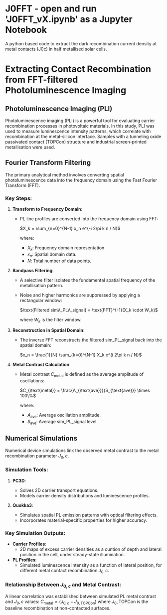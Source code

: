 # J0FFT - open and run 'J0FFT_vX.ipynb' as a Jupyter Notebook
A python based code to extract the dark recombination current density at metal contacts (J0c) in half metallised solar cells.

# Extracting Contact Recombination from FFT-filtered Photoluminescence Imaging

## Photoluminescence Imaging (PLI)

Photoluminescence imaging (PLI) is a powerful tool for evaluating carrier recombination processes in photovoltaic materials. In this study, PLI was used to measure luminescence intensity patterns, which correlate with recombination at the metal-silicon interface. Samples with a tunneling oxide passivated contact (TOPCon) structure and industrial screen-printed metallisation were used.

## Fourier Transform Filtering

The primary analytical method involves converting spatial photoluminescence data into the frequency domain using the Fast Fourier Transform (FFT).

### Key Steps:
1. **Transform to Frequency Domain**:
   - PL line profiles are converted into the frequency domain using FFT:
    
     $X_k = \sum_{n=0}^{N-1} x_n e^{-i 2\pi k n / N}$
     
     where:
     - $X_k$: Frequency domain representation.
     - $x_n$: Spatial domain data.
     - $N$: Total number of data points.

2. **Bandpass Filtering**:
   - A selective filter isolates the fundamental spatial frequency of the metallisation pattern.
   - Noise and higher harmonics are suppressed by applying a rectangular window:
  
     $\text{Filtered sim\\_PL\\_signal} = \text{FFT}^{-1}(X_k \cdot W_k)$
  
     where $W_k$ is the filter window.

3. **Reconstruction in Spatial Domain**:
   - The inverse FFT reconstructs the filtered sim_PL_signal back into the spatial domain:

     $x_n = \frac{1}{N} \sum_{k=0}^{N-1} X_k e^{i 2\pi k n / N}$

4. **Metal Contrast Calculation**:
   - Metal contrast $C_{\text{metal}}$ is defined as the average amplitude of oscillations:

     $C_{\text{metal}} = \frac{A_{\text{ave}}}{S_{\text{ave}}} \times 100\%$

     where:
     - $A_{\text{ave}}$: Average oscillation amplitude.
     - $S_{\text{ave}}$: Average sim_PL_signal level.




## Numerical Simulations
Numerical device simulations link the observed metal contrast to the metal recombination parameter $J_0,c$.

### Simulation Tools:
1. **PC3D**:
   - Solves 2D carrier transport equations.
   - Models carrier density distributions and luminescence profiles.

2. **Quokka3**:
   - Simulates spatial PL emission patterns with optical filtering effects.
   - Incorporates material-specific properties for higher accuracy.

### Key Simulation Outputs:
- **Carrier Profiles**:
  - 2D maps of excess carrier densities as a cuntion of depth and lateral position in the cell, under steady-state illumination.
- **PL Profiles**:
  - Simulated luminescence intensity as a function of lateral position, for different metal contact recombination $J_0,c$.

### Relationship Between $J_{0,c}$ and Metal Contrast:
A linear correlation was established between simulated PL metal contrast and $J_0,c$ values:
$C_{\text{metal}} \propto (J_{0,c} - J_{0,\text{TOPCon}})$
where $J_0,\text{TOPCon}$ is the baseline recombination at non-contacted surfaces.



